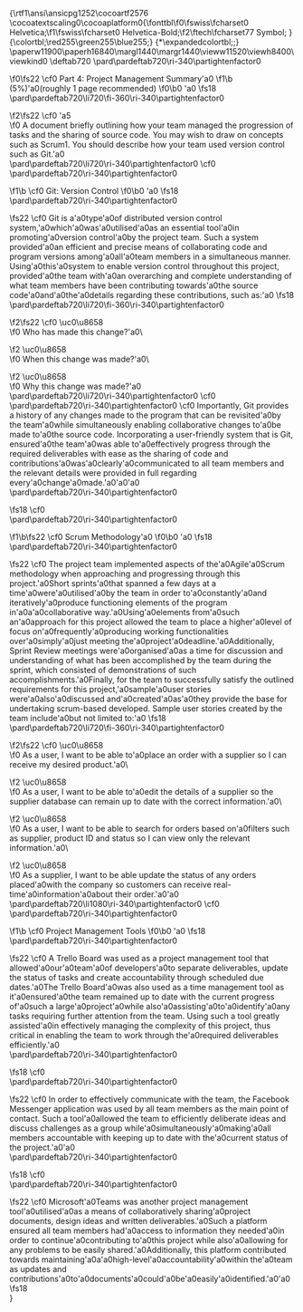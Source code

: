{\rtf1\ansi\ansicpg1252\cocoartf2576
\cocoatextscaling0\cocoaplatform0{\fonttbl\f0\fswiss\fcharset0 Helvetica;\f1\fswiss\fcharset0 Helvetica-Bold;\f2\ftech\fcharset77 Symbol;
}
{\colortbl;\red255\green255\blue255;}
{\*\expandedcolortbl;;}
\paperw11900\paperh16840\margl1440\margr1440\vieww11520\viewh8400\viewkind0
\deftab720
\pard\pardeftab720\ri-340\partightenfactor0

\f0\fs22 \cf0 Part 4: Project Management Summary\'a0
\f1\b (5%)\'a0(roughly 1 page recommended)
\f0\b0 \'a0
\fs18 \
\pard\pardeftab720\li720\fi-360\ri-340\partightenfactor0

\f2\fs22 \cf0 \'a5	
\f0 A document briefly outlining how your team managed the progression of tasks and the sharing of source code. You may wish to draw on concepts such as Scrum1. You should describe how your team used version control such as Git.\'a0\
\pard\pardeftab720\li720\ri-340\partightenfactor0
\cf0 \
\pard\pardeftab720\ri-340\partightenfactor0

\f1\b \cf0 Git: Version Control
\f0\b0 \'a0
\fs18 \
\pard\pardeftab720\ri-340\partightenfactor0

\fs22 \cf0 Git is a\'a0type\'a0of distributed version control system,\'a0which\'a0was\'a0utilised\'a0as an essential tool\'a0in promoting\'a0version control\'a0by the project team. Such a system provided\'a0an efficient and precise means of collaborating code and program versions among\'a0all\'a0team members in a simultaneous manner. Using\'a0this\'a0system to enable version control throughout this project, provided\'a0the team with\'a0an overarching and complete understanding of what team members have been contributing towards\'a0the source code\'a0and\'a0the\'a0details regarding these contributions, such as:\'a0
\fs18 \
\pard\pardeftab720\li720\fi-360\ri-340\partightenfactor0

\f2\fs22 \cf0 \uc0\u8658 	
\f0 Who has made this change?\'a0\

\f2 \uc0\u8658 	
\f0 When this change was made?\'a0\

\f2 \uc0\u8658 	
\f0 Why this change was made?\'a0\
\pard\pardeftab720\li720\ri-340\partightenfactor0
\cf0 \
\pard\pardeftab720\ri-340\partightenfactor0
\cf0 Importantly, Git provides a history of any changes made to the program that can be revisited\'a0by the team\'a0while simultaneously enabling collaborative changes to\'a0be made to\'a0the source code. Incorporating a user-friendly system that is Git, ensured\'a0the team\'a0was able to\'a0effectively progress through the required deliverables with ease as the sharing of code and contributions\'a0was\'a0clearly\'a0communicated to all team members and the relevant details were provided in full regarding every\'a0change\'a0made.\'a0\'a0\'a0\
\pard\pardeftab720\ri-340\partightenfactor0

\fs18 \cf0 \
\pard\pardeftab720\ri-340\partightenfactor0

\f1\b\fs22 \cf0 Scrum Methodology\'a0
\f0\b0 \'a0
\fs18 \
\pard\pardeftab720\ri-340\partightenfactor0

\fs22 \cf0 The project team implemented aspects of the\'a0Agile\'a0Scrum methodology when approaching and progressing through this project.\'a0Short sprints\'a0that spanned a few days at a time\'a0were\'a0utilised\'a0by the team in order to\'a0constantly\'a0and iteratively\'a0produce functioning elements of the program in\'a0a\'a0collaborative way.\'a0Using\'a0elements from\'a0such an\'a0approach for this project allowed the team to place a higher\'a0level of focus on\'a0frequently\'a0producing working functionalities over\'a0simply\'a0just meeting the\'a0project\'a0deadline.\'a0Additionally, Sprint Review meetings were\'a0organised\'a0as a time for discussion and understanding of what has been accomplished by the team during the sprint, which consisted of demonstrations of such accomplishments.\'a0Finally, for the team to successfully satisfy the outlined requirements for this project,\'a0sample\'a0user stories were\'a0also\'a0discussed and\'a0created\'a0as\'a0they provide the base for undertaking scrum-based developed. Sample user stories created by the team include\'a0but not limited to:\'a0
\fs18 \
\pard\pardeftab720\li720\fi-360\ri-340\partightenfactor0

\f2\fs22 \cf0 \uc0\u8658 	
\f0 As a user, I want to be able to\'a0place an order with a supplier so I can receive my desired product.\'a0\

\f2 \uc0\u8658 	
\f0 As a user, I want to be able to\'a0edit the details of a supplier so the supplier database can remain up to date with the correct information.\'a0\

\f2 \uc0\u8658 	
\f0 As a user, I want to be able to search for orders based on\'a0filters such as supplier, product ID and status so I can view only the relevant information.\'a0\

\f2 \uc0\u8658 	
\f0 As a supplier, I want to be able update the status of any orders placed\'a0with the company so customers can receive real-time\'a0information\'a0about their order.\'a0\'a0\
\pard\pardeftab720\li1080\ri-340\partightenfactor0
\cf0 \
\pard\pardeftab720\ri-340\partightenfactor0

\f1\b \cf0 Project Management Tools
\f0\b0 \'a0
\fs18 \
\pard\pardeftab720\ri-340\partightenfactor0

\fs22 \cf0 A Trello Board was used as a project management tool that allowed\'a0our\'a0team\'a0of developers\'a0to separate deliverables, update the status of tasks and create accountability through scheduled due dates.\'a0The Trello Board\'a0was also used as a time management tool as it\'a0ensured\'a0the team remained up to date with the current progress of\'a0such a large\'a0project\'a0while also\'a0assisting\'a0to\'a0identify\'a0any tasks requiring further attention from the team. Using such a tool greatly assisted\'a0in effectively managing the complexity of this project, thus critical in enabling the team to work through the\'a0required deliverables efficiently.\'a0\
\pard\pardeftab720\ri-340\partightenfactor0

\fs18 \cf0 \
\pard\pardeftab720\ri-340\partightenfactor0

\fs22 \cf0 In order to effectively communicate with the team, the Facebook Messenger application was used by all team members as the main point of contact. Such a tool\'a0allowed the team to efficiently deliberate ideas and discuss challenges as a group while\'a0simultaneously\'a0making\'a0all members accountable with keeping up to date with the\'a0current status of the project.\'a0\'a0\
\pard\pardeftab720\ri-340\partightenfactor0

\fs18 \cf0 \
\pard\pardeftab720\ri-340\partightenfactor0

\fs22 \cf0 Microsoft\'a0Teams was another project management tool\'a0utilised\'a0as a means of collaboratively sharing\'a0project documents, design ideas and written deliverables.\'a0Such a platform ensured all team members had\'a0access to information they needed\'a0in order to continue\'a0contributing to\'a0this project while also\'a0allowing for any problems to be easily shared.\'a0Additionally, this platform contributed towards maintaining\'a0a\'a0high-level\'a0accountability\'a0within the\'a0team as updates and contributions\'a0to\'a0documents\'a0could\'a0be\'a0easily\'a0identified.\'a0\'a0
\fs18 \
}